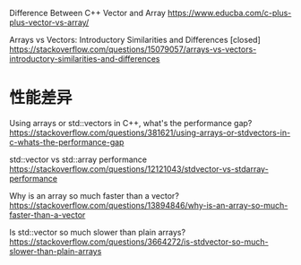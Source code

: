
Difference Between C++ Vector and Array https://www.educba.com/c-plus-plus-vector-vs-array/

Arrays vs Vectors: Introductory Similarities and Differences [closed] https://stackoverflow.com/questions/15079057/arrays-vs-vectors-introductory-similarities-and-differences

# 性能差异

Using arrays or std::vectors in C++, what's the performance gap? https://stackoverflow.com/questions/381621/using-arrays-or-stdvectors-in-c-whats-the-performance-gap

std::vector vs std::array performance https://stackoverflow.com/questions/12121043/stdvector-vs-stdarray-performance

Why is an array so much faster than a vector? https://stackoverflow.com/questions/13894846/why-is-an-array-so-much-faster-than-a-vector

Is std::vector so much slower than plain arrays? https://stackoverflow.com/questions/3664272/is-stdvector-so-much-slower-than-plain-arrays
